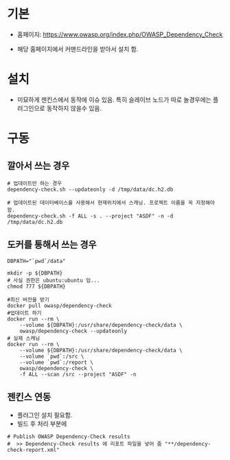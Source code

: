 
# 기본
* 홈페이지: https://www.owasp.org/index.php/OWASP_Dependency_Check

* 해당 홈페이지에서 커맨드라인을 받아서 설치 함.


# 설치
* 미묘하게 젠킨스에서 동작에 이슈 있음. 특히 슬레이브 노드가 따로 놀경우에는 플러그인으로 동작하지 않을수 있음.


# 구동
## 깔아서 쓰는 경우
```
# 업데이트만 하는 경우
dependency-check.sh --updateonly -d /tmp/data/dc.h2.db

# 업데이트된 데이터베이스를 사용해서 현재위치에서 스캐닝. 프로젝트 이름을 꼭 지정해야 함.
dependency-check.sh -f ALL -s . --project "ASDF" -n -d /tmp/data/dc.h2.db
```

## 도커를 통해서 쓰는 경우

```
DBPATH="`pwd`/data"

mkdir -p ${DBPATH}
# 사실 권한은 ubuntu:ubuntu 임...
chmod 777 ${DBPATH}

#최신 버전을 받기
docker pull owasp/dependency-check
#업데이트 하기
docker run --rm \
    --volume ${DBPATH}:/usr/share/dependency-check/data \
    owasp/dependency-check --updateonly
# 실제 스캐닝
docker run --rm \
    --volume ${DBPATH}:/usr/share/dependency-check/data \
    --volume `pwd`:/src \
    --volume `pwd`:/report \
    owasp/dependency-check \
    -f ALL --scan /src --project "ASDF" -n
```

## 젠킨스 연동
* 플러그인 설치 필요함.
* 빌드 후 처리 부분에
```
# Publish OWASP Dependency-Check results
#  >> Dependency-Check results 에 리포트 파일을 넣어 줌 "**/dependency-check-report.xml"
```
